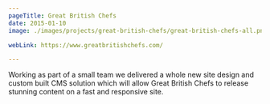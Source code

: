 ```yaml
---
pageTitle: Great British Chefs
date: 2015-01-10
image: ./images/projects/great-british-chefs/great-british-chefs-all.png

webLink: https://www.greatbritishchefs.com/

---
```

Working as part of a small team we delivered a whole new site design and custom built CMS solution which will allow Great British Chefs to release stunning content on a fast and responsive site.
